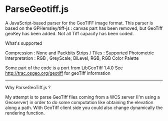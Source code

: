 ParseGeotiff.js
===============

A JavaScript-based parser for the GeoTIFF image format.
This parser is based on the GPHemsley/tiff-js : canvas part has been removed, but GeoTiff geoKey has been added.
Not all Tiff capacity has been coded. 

What's supported 

Compression     :   None and Packbits 
Strips / Tiles  :  Supported
Photometric Interpretation : RGB , GreyScale; BiLevel, RGB, RGB Color Palette


Some part of the code is a port from LibGeoTiff 1.4.0
See  http://trac.osgeo.org/geotiff  for geoTiff information


-----------------------------------------------------------

Why ParseGeoTiff.js ?

My attempt is to parse GeoTiff files coming from a WCS server (I'm using a Geoserver) in order to do some computation like obtaining the elevation along a path. With GeoTiff client side you could also change dynamically the rendering function. 




